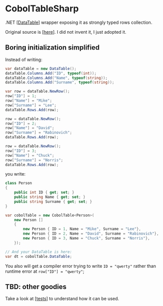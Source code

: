 # CobolTableSharp
.NET [[DataTable](https://docs.microsoft.com/en-us/dotnet/api/system.data.datatable?view=netcore-3.1)] wrapper exposing it as strongly typed rows collection.

Original source is [[here](https://gist.github.com/spartanthe/5154626)]. I did not invent it, I just adopted it.

## Boring initialization simplified
Instead of writing:
```csharp
var dataTable = new DataTable();
dataTable.Columns.Add("ID", typeof(int));
dataTable.Columns.Add("Name", typeof(string));
dataTable.Columns.Add("Surname", typeof(string));

var row = dataTable.NewRow();
row["ID"] = 1;
row["Name"] = "Mike";
row["Surname"] = "Lee";
dataTable.Rows.Add(row);

row = dataTable.NewRow();
row["ID"] = 2;
row["Name"] = "David";
row["Surname"] = "Rabinovich";
dataTable.Rows.Add(row);

row = dataTable.NewRow();
row["ID"] = 3;
row["Name"] = "Chuck";
row["Surname"] = "Norris";
dataTable.Rows.Add(row);
```
you write:
```csharp
class Person
{
	public int ID { get; set; }
	public string Name { get; set; }
	public string Surname { get; set; }
}

var cobolTable = new CobolTable<Person>(
	new Person [] 
	{
		new Person { ID = 1, Name = "Mike", Surname = "Lee"},
		new Person { ID = 2, Name = "David", Surname = "Rabinovich"},
		new Person { ID = 3, Name = "Chuck", Surname = "Norris"},
	});

// And your DataTable is here:
var dt = cobolTable.DataTable;
```
You also will get a compiler error trying to write `ID = "qwerty"` rather than runtime error at `row["ID"] = "qwerty"`;

## TBD: other goodies

Take a look at [[tests](CobolTable.Tests/CobolTableTests.cs)] to understand how it can be used.
